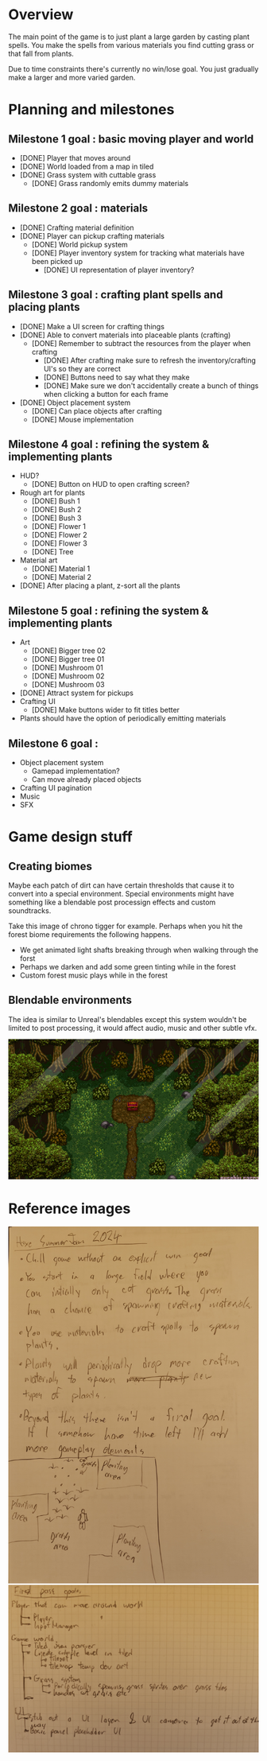 # Overview

The main point of the game is to just plant a large garden by casting plant spells. You make the spells from various materials you find cutting grass or that fall from plants.

Due to time constraints there's currently no win/lose goal. You just gradually make a larger and more varied garden.

# Planning and milestones

## Milestone 1 goal : basic moving player and world

- [DONE] Player that moves around
- [DONE] World loaded from a map in tiled
- [DONE] Grass system with cuttable grass
    - [DONE] Grass randomly emits dummy materials

## Milestone 2 goal : materials

- [DONE] Crafting material definition
- [DONE] Player can pickup crafting materials
    - [DONE] World pickup system
    - [DONE] Player inventory system for tracking what materials have been picked up
        - [DONE] UI representation of player inventory?

## Milestone 3 goal : crafting plant spells and placing plants

- [DONE] Make a UI screen for crafting things
- [DONE] Able to convert materials into placeable plants (crafting)
    - [DONE] Remember to subtract the resources from the player when crafting
        - [DONE] After crafting make sure to refresh the inventory/crafting UI's so they are correct
        - [DONE] Buttons need to say what they make
        - [DONE] Make sure we don't accidentally create a bunch of things when clicking a button for each frame
- [DONE] Object placement system
   - [DONE] Can place objects after crafting
   - [DONE] Mouse implementation

## Milestone 4 goal : refining the system & implementing plants

- HUD?
    - [DONE] Button on HUD to open crafting screen?
- Rough art for plants
    - [DONE] Bush 1
    - [DONE] Bush 2
    - [DONE] Bush 3
    - [DONE] Flower 1
    - [DONE] Flower 2
    - [DONE] Flower 3
    - [DONE] Tree
- Material art
    - [DONE] Material 1
    - [DONE] Material 2
- [DONE] After placing a plant, z-sort all the plants

## Milestone 5 goal : refining the system & implementing plants

- Art
    - [DONE] Bigger tree 02
    - [DONE] Bigger tree 01
    - [DONE] Mushroom 01
    - [DONE] Mushroom 02
    - [DONE] Mushroom 03
- [DONE] Attract system for pickups
- Crafting UI
    - [DONE] Make buttons wider to fit titles better
- Plants should have the option of periodically emitting materials

## Milestone 6 goal : 

- Object placement system
    - Gamepad implementation?
    - Can move already placed objects
- Crafting UI pagination
- Music
- SFX

# Game design stuff

## Creating biomes

Maybe each patch of dirt can have certain thresholds that cause it to convert into a special environment. Special environments might have something like a blendable post processign effects and custom soundtracks. 

Take this image of chrono tigger for example. Perhaps when you hit the forest biome requirements the following happens. 

- We get animated light shafts breaking through when walking through the forst
- Perhaps we darken and add some green tinting while in the forest
- Custom forest music plays while in the forest

## Blendable environments

The idea is similar to Unreal's blendables except this system wouldn't be limited to post processing, it would affect audio, music and other subtle vfx.

![images/ref_chrono_trigger_light_shafts.png](images/ref_chrono_trigger_light_shafts.png)

 # Reference images

![images/IMG_20240610_160610.jpg](images/IMG_20240610_160626.jpg)
![images/IMG_20240610_160610.jpg](images/IMG_20240610_160610.jpg)

